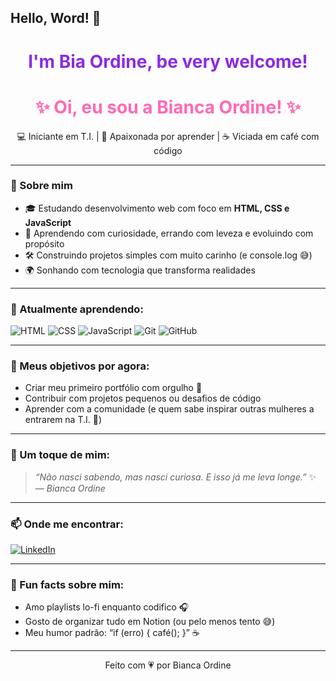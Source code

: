 ## Hello, Word! 💜

<h1 align="center" style="color:#8A2BE2;">I'm Bia Ordine, be very welcome!</h1>
<p align="center">
  
<h1 align="center" style="color:#ff69b4;">✨ Oi, eu sou a Bianca Ordine! ✨</h1>

<p align="center">
💻 Iniciante em T.I. | 🌸 Apaixonada por aprender | ☕ Viciada em café com código  
</p>

---

### 🌷 Sobre mim

- 🎓 Estudando desenvolvimento web com foco em **HTML, CSS e JavaScript**
- 🧠 Aprendendo com curiosidade, errando com leveza e evoluindo com propósito
- 🛠️ Construindo projetos simples com muito carinho (e console.log 😅)
- 🌍 Sonhando com tecnologia que transforma realidades

---

### 💖 Atualmente aprendendo:

![HTML](https://img.shields.io/badge/-HTML-F28AB2?style=for-the-badge&logo=html5&logoColor=white)
![CSS](https://img.shields.io/badge/-CSS-FF69B4?style=for-the-badge&logo=css3&logoColor=white)
![JavaScript](https://img.shields.io/badge/-JavaScript-FDCBFC?style=for-the-badge&logo=javascript&logoColor=black)
![Git](https://img.shields.io/badge/-Git-F78DA7?style=for-the-badge&logo=git&logoColor=white)
![GitHub](https://img.shields.io/badge/-GitHub-ffb3d9?style=for-the-badge&logo=github&logoColor=black)

---

### 🎯 Meus objetivos por agora:

- Criar meu primeiro portfólio com orgulho 💅
- Contribuir com projetos pequenos ou desafios de código
- Aprender com a comunidade (e quem sabe inspirar outras mulheres a entrarem na T.I. 💖)

---

### 🌸 Um toque de mim:

> _“Não nasci sabendo, mas nasci curiosa. E isso já me leva longe.”_ ✨  
> _— Bianca Ordine_

---

### 📫 Onde me encontrar:

[![LinkedIn](https://img.shields.io/badge/-LinkedIn-ff69b4?style=for-the-badge&logo=linkedin&logoColor=white)](https://www.linkedin.com/in/biancaordine)  
<!-- Adicione seu portfólio quando estiver pronto -->
<!-- [![Portfólio](https://img.shields.io/badge/-Portfólio-F78DA7?style=for-the-badge&logo=codepen&logoColor=white)](https://biancaordine.dev) -->

---

### 🧁 Fun facts sobre mim:

- Amo playlists lo-fi enquanto codifico 🎧
- Gosto de organizar tudo em Notion (ou pelo menos tento 😅)
- Meu humor padrão: “if (erro) { café(); }” ☕

---

<p align="center">
  Feito com 💗 por Bianca Ordine
</p>
